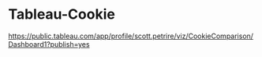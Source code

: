 # Tableau-Cookie
https://public.tableau.com/app/profile/scott.petrire/viz/CookieComparison/Dashboard1?publish=yes

